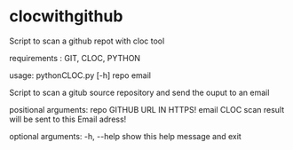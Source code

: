 # clocwithgithub
Script to scan a github repot with cloc tool 

requirements :  GIT, CLOC, PYTHON


usage: pythonCLOC.py [-h] repo email

Script to scan a gitub source repository and send the ouput to an email

positional arguments:
  repo        GITHUB URL IN HTTPS!
  email       CLOC scan result will be sent to this Email adress!

optional arguments:
  -h, --help  show this help message and exit



